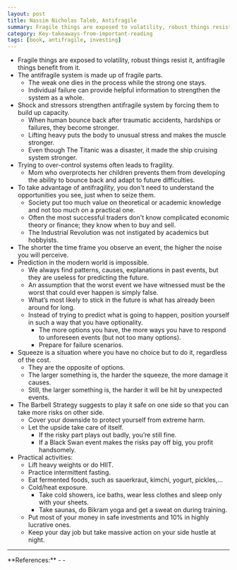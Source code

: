 ```yaml
---
layout: post
title: Nassim Nicholas Taleb, Antifragile
summary: Fragile things are exposed to volatility, robust things resist it, antifragile things benefit from it.
category: Key-takeaways-from-important-reading
tags: [book, antifragile, investing]
---
```


- Fragile things are exposed to volatility, robust things resist it, antifragile things benefit from it.
- The antifragile system is made up of fragile parts.
  - The weak one dies in the process while the strong one stays.
  - Individual failure can provide helpful information to strengthen the system as a whole.
- Shock and stressors strengthen antifragile system by forcing them to build up capacity.
  - When human bounce back after traumatic accidents, hardships or failures, they become stronger.
  - Lifting heavy puts the body to unusual stress and makes the muscle stronger.
  - Even though The Titanic was a disaster, it made the ship cruising system stronger.
- Trying to over-control systems often leads to fragility.
  - Mom who overprotects her children prevents them from developing the ability to bounce back and adapt to future difficulties.
- To take advantage of antifragility, you don't need to understand the opportunities you see, just when to seize them.
  - Society put too much value on theoretical or academic knowledge and not too much on a practical one.
  - Often the most successful traders don't know complicated economic theory or finance; they know when to buy and sell.
  - The Industrial Revolution was not instigated by academics but hobbyists.
- The shorter the time frame you observe an event, the higher the noise you will perceive.
- Prediction in the modern world is impossible.
  - We always find patterns, causes, explanations in past events, but they are useless for predicting the future.
  - An assumption that the worst event we have witnessed must be the worst that could ever happen is simply false.
  - What’s most likely to stick in the future is what has already been around for long.
  - Instead of trying to predict what is going to happen, position yourself in such a way that you have optionality.
    - The more options you have, the more ways you have to respond to unforeseen events (but not too many options).
    - Prepare for failure scenarios.
- Squeeze is a situation where you have no choice but to do it, regardless of the cost.
  - They are the opposite of options.
  - The larger something is, the harder the squeeze, the more damage it causes.
  - Still, the larger something is, the harder it will be hit by unexpected events.
- The Barbell Strategy suggests to play it safe on one side so that you can take more risks on other side.
  - Cover your downside to protect yourself from extreme harm.
  - Let the upside take care of itself.
    - If the risky part plays out badly, you’re still fine.
    - If a Black Swan event makes the risks pay off big, you profit handsomely.
- Practical activities:
  - Lift heavy weights or do HIIT.
  - Practice intermittent fasting.
  - Eat fermented foods, such as sauerkraut, kimchi, yogurt, pickles,...
  - Cold/heat exposure.
    - Take cold showers, ice baths, wear less clothes and sleep only with your sheets.
    - Take saunas, do Bikram yoga and get a sweat on during training.
  - Put most of your money in safe investments and 10% in highly lucrative ones.
  - Keep your day job but take massive action on your side hustle at night.

<hr>
**References:**
- <https://www.goodreads.com/book/show/13530973-antifragile>
- <http://siimland.com/become-antifragile/>
